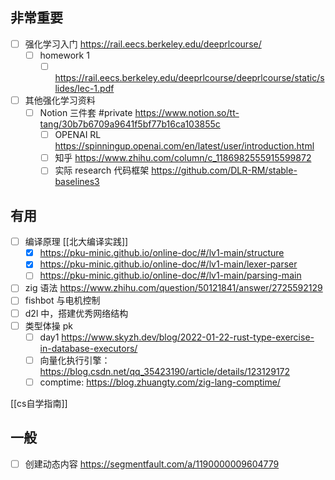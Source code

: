## 非常重要
- [ ] 强化学习入门 https://rail.eecs.berkeley.edu/deeprlcourse/
    - [ ] homework 1
        - [ ] https://rail.eecs.berkeley.edu/deeprlcourse/deeprlcourse/static/slides/lec-1.pdf
- [ ] 其他强化学习资料
    - [ ] Notion 三件套 #private https://www.notion.so/tt-tang/30b7b6709a9641f5bf77b16ca103855c
        - [ ] OPENAI RL https://spinningup.openai.com/en/latest/user/introduction.html
        - [ ] 知乎 https://www.zhihu.com/column/c_1186982555915599872
        - [ ] 实际 research 代码框架 https://github.com/DLR-RM/stable-baselines3

## 有用
- [ ] 编译原理 [[北大编译实践]]
    - [x] https://pku-minic.github.io/online-doc/#/lv1-main/structure
    - [x] https://pku-minic.github.io/online-doc/#/lv1-main/lexer-parser
    - [ ] https://pku-minic.github.io/online-doc/#/lv1-main/parsing-main
- [ ] zig 语法 https://www.zhihu.com/question/50121841/answer/2725592129
- [ ] fishbot 与电机控制
- [ ] d2l 中，搭建优秀网络结构
- [ ] 类型体操 pk
    - [ ] day1 https://www.skyzh.dev/blog/2022-01-22-rust-type-exercise-in-database-executors/
    - [ ] 向量化执行引擎： https://blog.csdn.net/qq_35423190/article/details/123129172
    - [ ] comptime: https://blog.zhuangty.com/zig-lang-comptime/

[[cs自学指南]]

## 一般
- [ ] 创建动态内容 https://segmentfault.com/a/1190000009604779
